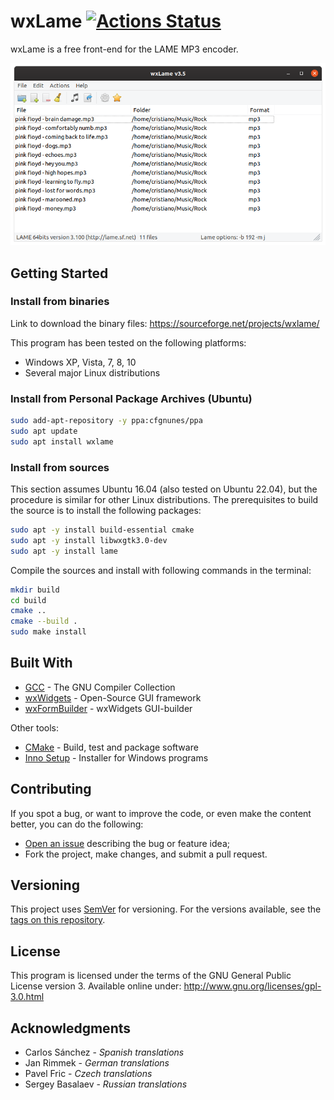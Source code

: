 # wxLame [![Actions Status](https://github.com/cfgnunes/wxlame/workflows/build/badge.svg)](https://github.com/cfgnunes/wxlame/actions)

wxLame is a free front-end for the LAME MP3 encoder.

![screenshot](doc/screenshot.png)

## Getting Started

### Install from binaries

Link to download the binary files: <https://sourceforge.net/projects/wxlame/>

This program has been tested on the following platforms:

- Windows XP, Vista, 7, 8, 10
- Several major Linux distributions

### Install from Personal Package Archives (Ubuntu)

```sh
sudo add-apt-repository -y ppa:cfgnunes/ppa
sudo apt update
sudo apt install wxlame
```

### Install from sources

This section assumes Ubuntu 16.04 (also tested on Ubuntu 22.04), but the procedure is similar for other Linux distributions. The prerequisites to build the source is to install the following packages:

```sh
sudo apt -y install build-essential cmake
sudo apt -y install libwxgtk3.0-dev
sudo apt -y install lame
```

Compile the sources and install with following commands in the terminal:

```sh
mkdir build
cd build
cmake ..
cmake --build .
sudo make install
```

## Built With

- [GCC](https://gcc.gnu.org/) - The GNU Compiler Collection
- [wxWidgets](https://www.wxwidgets.org/) - Open-Source GUI framework
- [wxFormBuilder](https://github.com/wxFormBuilder/) - wxWidgets GUI-builder

Other tools:

- [CMake](https://cmake.org/) - Build, test and package software
- [Inno Setup](http://www.jrsoftware.org/isinfo.php) - Installer for Windows programs

## Contributing

If you spot a bug, or want to improve the code, or even make the content better, you can do the following:

- [Open an issue](https://github.com/cfgnunes/wxlame/issues/new) describing the bug or feature idea;
- Fork the project, make changes, and submit a pull request.

## Versioning

This project uses [SemVer](http://semver.org/) for versioning. For the versions available, see the [tags on this repository](https://github.com/cfgnunes/wxlame/tags).

## License

This program is licensed under the terms of the GNU General Public License version 3. Available online under:
<http://www.gnu.org/licenses/gpl-3.0.html>

## Acknowledgments

- Carlos Sánchez - _Spanish translations_
- Jan Rimmek - _German translations_
- Pavel Fric - _Czech translations_
- Sergey Basalaev - _Russian translations_
